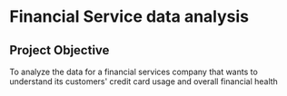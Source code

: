 # Financial Service data analysis 
## Project Objective
To analyze the data for a financial services company that wants to understand its customers' credit  card usage and overall financial health
